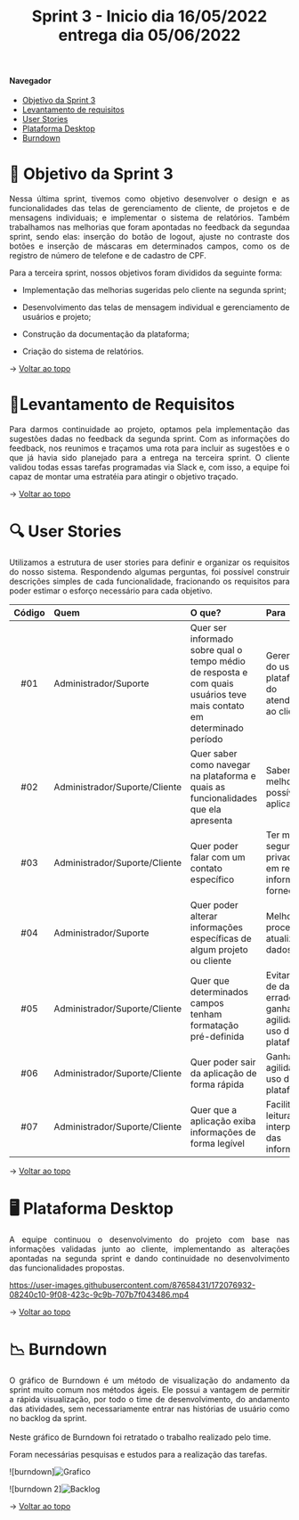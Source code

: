 <div align="center">
  <h1>Sprint 3 - Inicio dia 16/05/2022 entrega dia 05/06/2022</h1>
</div>
<br id="topo">  

#### Navegador
* <a href="#objetivo">Objetivo da Sprint 3</a>
* <a href="#requisitos">Levantamento de requisitos</a>
* <a href="#us">User Stories</a>
* <a href="#java">Plataforma Desktop</a>
* <a href="#burndown">Burndown</a>

<span id="objetivo">

# 📌 Objetivo da Sprint 3 
  
<p align="justify">Nessa última sprint, tivemos como objetivo desenvolver o design e as funcionalidades das telas de gerenciamento de cliente, de projetos e de mensagens individuais; e implementar o sistema de relatórios. 
Também trabalhamos nas melhorias que foram apontadas no feedback da segundaa sprint, sendo elas: inserção do botão de logout, ajuste no contraste dos botões e inserção de máscaras em determinados campos, como os de registro de número de telefone e de cadastro de CPF.</p>

<div align="justify">
Para a terceira sprint, nossos objetivos foram divididos da seguinte forma:
  
* Implementação das melhorias sugeridas pelo cliente na segunda sprint;
  
* Desenvolvimento das telas de mensagem individual e gerenciamento de usuários e projeto; 

* Construção da documentação da plataforma;
  
* Criação do sistema de relatórios.
  

→ [Voltar ao topo](#topo)

</div>
<span id="requisitos">

# 📝Levantamento de Requisitos 
  
<p align="justify">
Para darmos continuidade  ao projeto, optamos pela implementação das sugestões dadas no feedback da segunda sprint. 
  Com as informações do feedback, nos reunimos e traçamos uma rota para incluir as sugestões e o que já havia sido planejado para a entrega na terceira sprint. 
  O cliente validou todas essas tarefas programadas via Slack e, com isso, a equipe foi capaz de montar uma estratéia para atingir o objetivo traçado.</p>
  
→ [Voltar ao topo](#topo)
  
<span id="us">

# 🔍 User Stories
  
  <p align="justify">Utilizamos a estrutura de user stories para definir e organizar os requisitos do nosso sistema. Respondendo algumas perguntas, foi possível construir descrições simples de cada funcionalidade, fracionando os requisitos para poder estimar o esforço necessário para cada objetivo.</p>
  
  | Código | Quem       | O que?                                                                                                                                                   | Para                                                |
| :----: | :--------- | :------------------------------------------------------------------------------------------------------------------------------------------------------- | :-------------------------------------------------- |
|  #01   | Administrador/Suporte | Quer ser informado sobre qual o tempo médio de resposta e com quais usuários teve mais contato em determinado período | Gerenciamento do uso da plataforma e do atendimento ao cliente
|  #02   | Administrador/Suporte/Cliente | Quer saber como navegar na plataforma e quais as funcionalidades que ela apresenta | Saber usar da melhor forma possível a aplicação |
|  #03   | Administrador/Suporte/Cliente | Quer poder falar com um contato específico | Ter mais segurança e privacidade em relação às informações fornecidas |
|  #04   | Administrador/Suporte | Quer poder alterar informações específicas de algum projeto ou cliente | Melhorar o processo de atualização de dados |
|  #05   | Administrador/Suporte/Cliente | Quer que determinados campos tenham formatação pré-definida | Evitar inserção de dados errados e ganhar agilidade no uso da plataforma |
|  #06   | Administrador/Suporte/Cliente | Quer poder sair da aplicação de forma rápida | Ganhar mais agilidade no uso da plataforma |
|  #07   | Administrador/Suporte/Cliente | Quer que a aplicação exiba informações de forma legível | Facilitar a leitura e interpretação das informações |
  
→ [Voltar ao topo](#topo)
  
<span id="java">

# 🖥 Plataforma Desktop
  
<p align="justify">A equipe continuou o desenvolvimento do projeto com base nas informações validadas junto ao cliente, implementando as
  alterações apontadas na segunda sprint e dando continuidade no desenvolvimento das funcionalidades propostas. </p>
  
https://user-images.githubusercontent.com/87658431/172076932-08240c10-9f08-423c-9c9b-707b7f043486.mp4

→ [Voltar ao topo](#topo)


<span id="burndown">
  
# 📉 Burndown
  
<p align="justify">O gráfico de Burndown é um método de visualização do andamento da sprint muito comum nos métodos ágeis. Ele possui a vantagem de permitir a rápida visualização, por todo o time de desenvolvimento, do andamento das atividades, sem necessariamente entrar nas histórias de usuário como no backlog da sprint.
<br>
<br>
Neste gráfico de Burndown foi retratado o trabalho realizado pelo time.
<br></p>
<p align="justify">Foram necessárias pesquisas e estudos para a realização das tarefas.</p>
  

![burndown]![Grafico](https://user-images.githubusercontent.com/87658431/172077041-7dadffa5-29e5-4094-b264-0d822c6cd5d9.png)

![burndown 2]![Backlog](https://user-images.githubusercontent.com/87658431/172077172-a17dafc2-a273-4d3c-88a3-cf463e4fb33f.png)


→ [Voltar ao topo](#topo)

